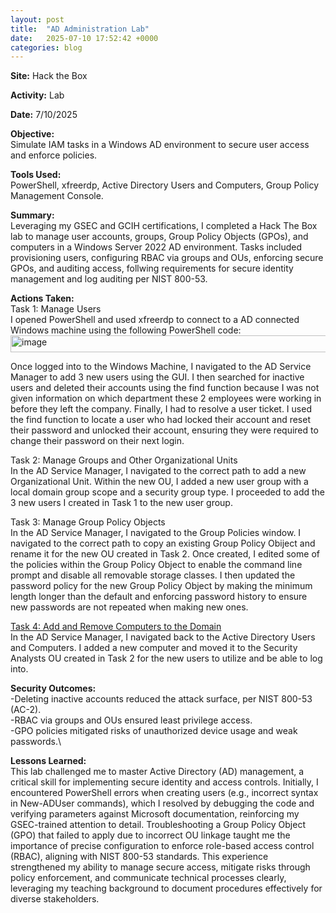 ```yaml
---
layout: post
title:  "AD Administration Lab"
date:   2025-07-10 17:52:42 +0000
categories: blog
---
```


**Site:** Hack the Box

**Activity:** Lab

**Date:** 7/10/2025

**Objective:**\
Simulate IAM tasks in a Windows AD environment to secure user access and enforce policies.

**Tools Used:**\
PowerShell, xfreerdp, Active Directory Users and Computers, Group Policy Management Console.

**Summary:**\
Leveraging my GSEC and GCIH certifications, I completed a Hack The Box lab to manage user accounts, groups, Group Policy Objects (GPOs), and computers in a Windows Server 2022 AD environment. Tasks included provisioning users, configuring RBAC via groups and OUs, enforcing secure GPOs, and auditing access, follwing requirements for secure identity management and log auditing per NIST 800-53.

**Actions Taken:**\
</ins>Task 1: Manage Users</ins>\
  I opened PowerShell and used xfreerdp to connect to a AD connected Windows machine using the following PowerShell code: 
  <img width="1232" height="27" alt="image" src="https://github.com/user-attachments/assets/af5336fd-e439-4681-b669-099b5d6457b6" />

  Once logged into to the Windows Machine, I navigated to the AD Service Manager to add 3 new users using the GUI.  I then searched for inactive users and deleted their accounts using the find function because I was not given information on which department these 2 employees were working in before they left the company.  Finally, I had to resolve a user ticket.  I used the find function to locate a user who had locked their account and reset their password and unlocked their account, ensuring they were required to change their password on their next login.

</ins>Task 2: Manage Groups and Other Organizational Units</ins>\
  In the AD Service Manager, I navigated to the correct path to add a new Organizational Unit.  Within the new OU, I added a new user group with a local domain group scope and a security group type.  I proceeded to add the 3 new users I created in Task 1 to the new user group.  

</ins>Task 3: Manage Group Policy Objects</ins>\
  In the AD Service Manager, I navigated to the Group Policies window.  I navigated to the correct path to copy an existing Group Policy Obiject and rename it for the new OU created in Task 2.  Once created, I edited some of the policies within the Group Policy Object to enable the command line prompt and disable all removable storage classes.  I then updated the password policy for the new Group Policy Object by making the minimum length longer than the default and enforcing password history to ensure new passwords are not repeated when making new ones.  

<ins>Task 4: Add and Remove Computers to the Domain</ins>\
  In the AD Service Manager, I navigated back to the Active Directory Users and Computers.  I added a new computer and moved it to the Security Analysts OU created in Task 2 for the new users to utilize and be able to log into.  

**Security Outcomes:** \
-Deleting inactive accounts reduced the attack surface, per NIST 800-53 (AC-2).\
-RBAC via groups and OUs ensured least privilege access.\
-GPO policies mitigated risks of unauthorized device usage and weak passwords.\
  
**Lessons Learned:**\
  This lab challenged me to master Active Directory (AD) management, a critical skill for implementing secure identity and access controls. Initially, I encountered PowerShell errors when creating users (e.g., incorrect syntax in New-ADUser commands), which I resolved by debugging the code and verifying parameters against Microsoft documentation, reinforcing my GSEC-trained attention to detail. Troubleshooting a Group Policy Object (GPO) that failed to apply due to incorrect OU linkage taught me the importance of precise configuration to enforce role-based access control (RBAC), aligning with NIST 800-53 standards. This experience strengthened my ability to manage secure access, mitigate risks through policy enforcement, and communicate technical processes clearly, leveraging my teaching background to document procedures effectively for diverse stakeholders.
